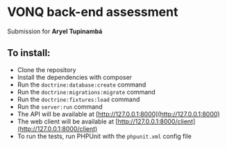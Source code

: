 # VONQ back-end assessment

Submission for **Aryel Tupinambá**

## To install:
- Clone the repository
- Install the dependencies with composer
- Run the `doctrine:database:create` command
- Run the `doctrine:migrations:migrate` command
- Run the `doctrine:fixtures:load` command
- Run the `server:run` command
- The API will be available at [http://127.0.0.1:8000](http://127.0.0.1:8000)
- The web client will be available at [http://127.0.0.1:8000/client](http://127.0.0.1:8000/client)
- To run the tests, run PHPUnit with the `phpunit.xml` config file
